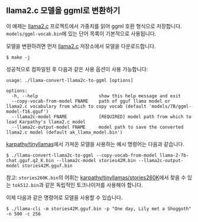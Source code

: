## llama2.c 모델을 ggml로 변환하기

이 예제는 [llama2.c](https://github.com/karpathy/llama2.c) 프로젝트에서 가중치를 읽어 ggml 호환 형식으로 저장합니다. `models/ggml-vocab.bin`에 있는 단어 목록이 기본적으로 사용됩니다.

모델을 변환하려면 먼저 [llama2.c](https://github.com/karpathy/llama2.c) 저장소에서 모델을 다운로드합니다.

`$ make -j`

성공적으로 컴파일된 후 다음과 같은 사용 옵션이 사용 가능합니다:
```
usage: ./llama-convert-llama2c-to-ggml [options]

options:
  -h, --help                       show this help message and exit
  --copy-vocab-from-model FNAME    path of gguf llama model or llama2.c vocabulary from which to copy vocab (default 'models/7B/ggml-model-f16.gguf')
  --llama2c-model FNAME            [REQUIRED] model path from which to load Karpathy's llama2.c model
  --llama2c-output-model FNAME     model path to save the converted llama2.c model (default ak_llama_model.bin')
```

[karpathy/tinyllamas](https://huggingface.co/karpathy/tinyllamas)에서 가져온 모델을 사용하는 예시 명령어는 다음과 같습니다.

`$ ./llama-convert-llama2c-to-ggml --copy-vocab-from-model llama-2-7b-chat.gguf.q2_K.bin --llama2c-model stories42M.bin --llama2c-output-model stories42M.gguf.bin`

참고: `stories260K.bin`의 어휘는 [karpathy/tinyllamas/stories260K](https://huggingface.co/karpathy/tinyllamas/tree/main/stories260K)에서 찾을 수 있는 `tok512.bin`과 같은 독립적인 토크나이저를 사용해야 합니다.

이제 다음과 같은 명령어로 모델을 사용할 수 있습니다.

`$ ./llama-cli -m stories42M.gguf.bin -p "One day, Lily met a Shoggoth" -n 500 -c 256`

